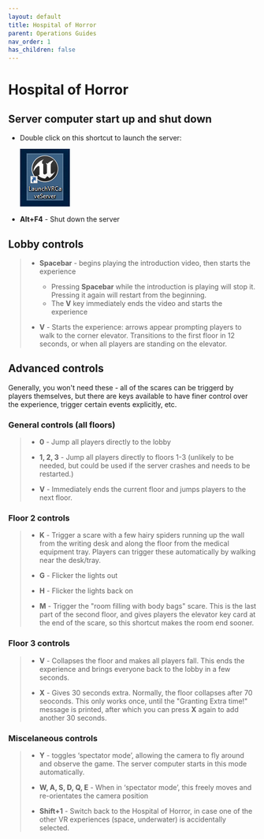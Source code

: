 ```yaml
---
layout: default
title: Hospital of Horror
parent: Operations Guides
nav_order: 1
has_children: false
---
```

# Hospital of Horror

## Server computer start up and shut down

- Double click on this shortcut to launch the server:

    ![](media/hoh/startserver.png)

- **Alt+F4** - Shut down the server

## Lobby controls
>
>- **Spacebar** - begins playing the introduction video, then starts the experience
>    - Pressing **Spacebar** while the introduction is playing will stop it. Pressing it again will restart from the beginning.
>    - The **V** key immediately ends the video and starts the experience
>
>- **V** - Starts the experience: arrows appear prompting players to walk to the corner elevator. Transitions to the first floor in 12 seconds, or when all players are standing on the elevator.

## Advanced controls

Generally, you won't need these - all of the scares can be triggerd by players themselves, but there are keys available to have finer control over the experience, trigger certain events explicitly, etc.

### General controls (all floors)
>
>- **0** - Jump all players directly to the lobby
>
>- **1, 2, 3** - Jump all players directly to floors 1-3 (unlikely to be needed, but could be used if the server crashes and needs to be restarted.)
>
>- **V** - Immediately ends the current floor and jumps players to the next floor.

### Floor 2 controls
>
>- **K** - Trigger a scare with a few hairy spiders running up the wall from the writing desk and along the floor from the medical equipment tray. Players can trigger these automatically by walking near the desk/tray.
>
>- **G** - Flicker the lights out
>
>- **H** - Flicker the lights back on
>
>- **M** - Trigger the "room filling with body bags" scare. This is the last part of the second floor, and gives players the elevator key card at the end of the scare, so this shortcut makes the room end sooner.

### Floor 3 controls
>
>- **V** - Collapses the floor and makes all players fall. This ends the experience and brings everyone back to the lobby in a few seconds.
>
>- **X** - Gives 30 seconds extra. Normally, the floor collapses after 70 seoconds. This only works once, until the "Granting Extra time!" message is printed, after which you can press **X** again to add another 30 seconds.

### Miscelaneous controls
>
>- **Y** - toggles ‘spectator mode’, allowing the camera to fly around and observe the game.  The server computer starts in this mode automatically.
>
>- **W, A, S, D, Q, E** - When in ‘spectator mode’, this freely moves and re-orientates the camera position
>
>- **Shift+1** - Switch back to the Hospital of Horror, in case one of the other VR experiences (space, underwater) is accidentally selected.
